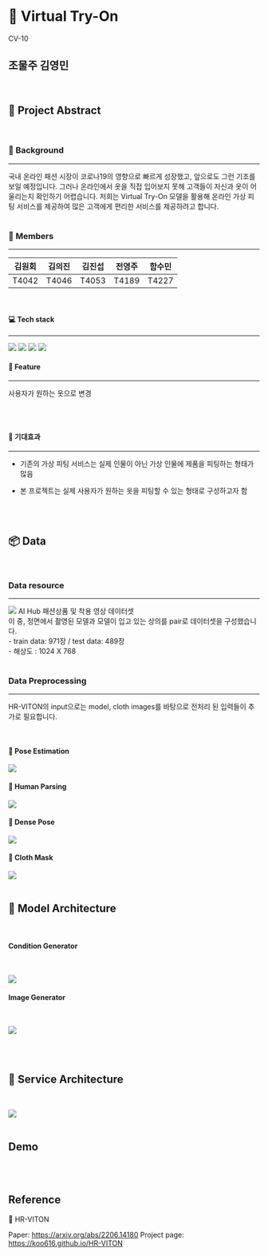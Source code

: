 # :shirt: Virtual Try-On

CV-10
## 조물주 김영민
<br/>

## :notebook: Project Abstract
<br/>

### :page_with_curl: Background
---
국내 온라인 패션 시장이 코로나19의 영향으로 빠르게 성장했고, 앞으로도 그런 기조를 보일 예정입니다. 그러나 온라인에서 옷을 직접 입어보지 못해 고객들이 자신과 옷이 어울리는지 확인하기 어렵습니다. 저희는 Virtual Try-On 모델을 활용해 온라인 가상 피팅 서비스를 제공하여 많은 고객에게 편리한 서비스를 제공하려고 합니다.
<br/><br/>


### :raising_hand: Members
---

|   김원회   |   김의진   |  김진섭   |  전영주   |  함수민  |
| :--------: | :--------: | :------: | :-------: | :-------: |
|   T4042   |   T4046   |  T4053   |  T4189   |  T4227  |


<br/>

#### :computer: Tech stack
---
 <img src="https://img.shields.io/badge/Python-3776AB?style=flat&logo=Python&logoColor=white"/>  <img src="https://img.shields.io/badge/PyTorch-EE4C2C?style=flat&logo=PyTorch&logoColor=white"/> <img src="https://img.shields.io/badge/FastAPI-009688?style=flat&logo=FastAPI&logoColor=white"/> <img src="https://img.shields.io/badge/Streamlit-FF4B4B?style=flat&logo=Streamlit&logoColor=white"/>
<br/>

#### :minidisc: Feature
---
사용자가 원하는 옷으로 변경 

<br/>
<br/>

#### :low_brightness: 기대효과
---
- 기존의 가상 피팅 서비스는 실제 인물이 아닌 가상 인물에 제품을 피팅하는 형태가 많음


- 본 프로젝트는 실제 사용자가 원하는 옷을 피팅할 수 있는 형태로 구성하고자 함
<br/>
<br/>


## :package: Data
<br/>

### Data resource
---
![](/imgs/aihub.png)
AI Hub 패션상품 및 착용 영상 데이터셋 <br/>
이 중, 정면에서 촬영된 모델과 모델이 입고 있는 상의를 pair로 데이터셋을 구성했습니다.<br/>
    - train data: 971장 / test data: 489장 <br/>
    - 해상도 : 1024 X 768<br/>
<br/>

### Data Preprocessing
---
HR-VITON의 input으로는 model, cloth images를 바탕으로 전처리 된 입력들이 추가로 필요합니다.


<br/>

#### :small_red_triangle_down: Pose Estimation
![](/imgs/openpose_ex.png)
<br/>

#### :small_red_triangle_down: Human Parsing
![](/imgs/humanparse_ex.png)
<br/>

#### :small_red_triangle_down: Dense Pose
![](/imgs/densepose_ex.png)
<br/>

#### :small_red_triangle_down: Cloth Mask
![](/imgs/clothmask_ex.png)
<br/>
<br/>

## :microscope:	 Model Architecture
<br/>

#### Condition Generator
<br/>

![](/imgs/Condition_Generator.png)


#### Image Generator
<br/>

![](/imgs/Image_Generator.png)

<br/>
<br/>



## :toolbox:	 Service Architecture
<br/>

![](/imgs/service_arc.png)
<br/>
<br/>


## Demo

<br/>
<br/>

## Reference

:small_red_triangle_down: HR-VITON

Paper: https://arxiv.org/abs/2206.14180
Project page: https://koo616.github.io/HR-VITON


<br/>
<br/>

